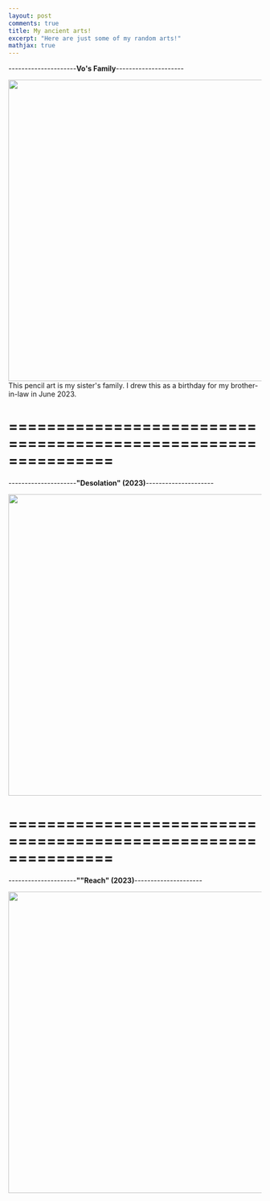 ```yaml
---
layout: post
comments: true
title: My ancient arts!
excerpt: "Here are just some of my random arts!"
mathjax: true
---
```


---------------------**Vo's Family**---------------------
<div class="imgcap">
<img src="https://github.com/ptra31/ptra31.github.io/blob/master/images/art01.png?raw=true" width="600">
<div class="This pencil art is my sister's family. I drew this as a birthday for my brother-in-law in June 2023."></div>
</div>
This pencil art is my sister's family. I drew this as a birthday for my brother-in-law in June 2023.

===============================================================
===============================================================

---------------------**"Desolation" (2023)**---------------------
<div class="imgcap">
<img src="https://github.com/ptra31/ptra31.github.io/blob/master/images/art02.png?raw=true" width="600">
<div class="Desolation, 2023"></div>
</div>

===============================================================
===============================================================

---------------------**""Reach" (2023)**---------------------
<div class="imgcap">
<img src="https://github.com/ptra31/ptra31.github.io/blob/master/images/art03.png?raw=true" width="600">
<div class="Reach, 2023"></div>
</div>


